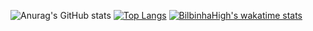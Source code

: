 ![Anurag's GitHub stats](https://github-readme-stats.vercel.app/api?username=WallisonLima&count_private=true&show_icons=true&theme=tokyonight)
[![Top Langs](https://github-readme-stats.vercel.app/api/top-langs/?username=WallisonLima&layout=compact)](https://github.com/WallisonLima/github-readme-stats)
[![BilbinhaHigh's wakatime stats](https://github-readme-stats.vercel.app/api/wakatime?username=WallisonLima)](https://github.com/WallisonLima/github-readme-stats)
